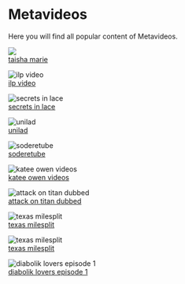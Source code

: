 # Metavideos
Here you will find all popular content of Metavideos.

<img src="https://fbcdn-profile-a.akamaihd.net/hprofile-ak-xat1/v/t1.0-1/p200x200/12047135_917325621692018_1577649717308526565_n.jpg?oh=d19d00a9b02a490fb8941ce19bc2456a&oe=5868A03B&__gda__=1483613724_9a989375546fc0a5a845739aef18b8fa" src="taisha marie"><br/>
<a href="https://metavideos.com/facebook/iamtaisha">taisha marie</a>

<img src="https://fbcdn-profile-a.akamaihd.net/hprofile-ak-xfp1/v/t1.0-1/p200x200/300699_283954661633607_1908827510_n.jpg?oh=f9af4698d338f7401e6baa07dedc62f0&oe=586194AA&__gda__=1487655041_af34b555548fe47665dbb4590beb376f" alt="ilp video"><br/>
<a href="https://metavideos.com/video/6871225/ghost-attacks-jamaican-boy-has-the-town-in-panic-real">ilp video</a>

<img src="https://fbcdn-profile-a.akamaihd.net/hprofile-ak-xap1/v/t1.0-1/c35.79.441.441/s200x200/196852_464671663591221_1453316769_n.jpg?oh=05e29ad76b1331fd663c3fb7fef8426e&oe=58701D22&__gda__=1483100918_fe0f5e484d6265ea6991b4e4acb8129d" alt="secrets in lace"><br/>
<a href="https://metavideos.com/facebook/secretsinlace">secrets in lace</a>

<img src="https://fbcdn-vthumb-a.akamaihd.net/hvthumb-ak-xpa1/v/t15.0-10/p160x160/14510906_2408703602486018_2799625718378528768_n.jpg?oh=61ac3605f9a38bea9ad680ee7f28a283&oe=58ABCE03&__gda__=1486996020_d9a622cc39bad048dc94e2ceb582d574" alt="unilad"><br/>
<a href="https://metavideos.com/video/66841440/married-sex-during-the-week">unilad</a>

<img src="https://fbcdn-vthumb-a.akamaihd.net/hvthumb-ak-xap1/v/t15.0-10/p128x128/12105631_1236458599703771_534617933_n.jpg?oh=72f23fd152691ce2dc4597c280bfd7a3&oe=589AD7F3&__gda__=1483311332_3c297825e2595d3e729e05775d2f66ec" alt="soderetube"><br/>
<a href="https://metavideos.com/video/3602017/lalagegnat-ethiopian-movie-trailer-to">soderetube</a>

<img src="https://fbcdn-profile-a.akamaihd.net/hprofile-ak-xta1/v/t1.0-1/p200x200/12928231_1302240353123043_2706775764485500883_n.jpg?oh=39766b1d61d4bf6bfe8244bae367454f&oe=58A9176E&__gda__=1483466966_691f8c8f4d5b4a07a6c691568f26926e" alt="katee owen videos"><br/>
<a href="https://metavideos.com/facebook/KateeOwensOfficial">katee owen videos</a>

<img src="https://fbcdn-vthumb-a.akamaihd.net/hvthumb-ak-xta1/v/t15.0-10/p228x119/12103397_1492213001080137_327374434_n.jpg?oh=aadc0b5262e1b96bd60928199d505090&oe=589A9479&__gda__=1483209590_a6ea281969ae3282fdc501f5ac72aee1" alt="attack on titan dubbed"><br/>
<a href="https://metavideos.com/video/5964603/attack-on-titan-episode-8-english-dubbed">attack on titan dubbed</a>

<img src="https://fbcdn-vthumb-a.akamaihd.net/hvthumb-ak-xta1/v/t15.0-10/p128x128/11331473_954889864563883_1731518407_n.jpg?oh=a396e0a2632fc3fe03f048ed1c3da737&oe=589B2C38&__gda__=1487576375_e475011eba74f80260a9e640f6857d7f" alt="texas milesplit"><br/>
<a href="https://metavideos.com/video/21393878/talked-with-shamon-ehieuma-after-some-crazy">texas milesplit</a>

<img src="https://fbcdn-vthumb-a.akamaihd.net/hvthumb-ak-xpa1/v/t15.0-10/p128x128/11919348_996009877118548_1159255607_n.jpg?oh=58c009791f705c1bc89c848b187d54e5&oe=58A28D81&__gda__=1486449621_5bc1bb965645849d684c0e5b821a4014" alt="texas milesplit"><br/>
<a href="https://metavideos.com/video/21393856/watch-jaron-and-jared-hamilton-talk-about-their-bus">texas milesplit</a>

<img src="https://fbcdn-vthumb-a.akamaihd.net/hvthumb-ak-xta1/v/t15.0-10/p128x128/11331421_1624786097736360_514008973_n.jpg?oh=38507107c04ab06e85568b8d542e4184&oe=589B481D&__gda__=1483681298_c42db734248ef5106e440b115bd423f9" alt="diabolik lovers episode 1"><br/>
<a href="https://metavideos.com/video/29159/facebook-video">diabolik lovers episode 1</a>
